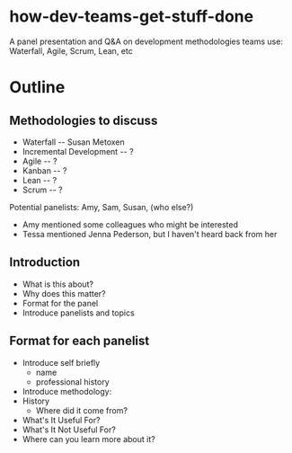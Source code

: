 # how-dev-teams-get-stuff-done
A panel presentation and Q&amp;A on development methodologies teams use: Waterfall, Agile, Scrum, Lean, etc

# Outline

## Methodologies to discuss

* Waterfall -- Susan Metoxen
* Incremental Development -- ?
* Agile -- ?
* Kanban -- ?
* Lean -- ?
* Scrum -- ?

Potential panelists: Amy, Sam, Susan, (who else?)

* Amy mentioned some colleagues who might be interested
* Tessa mentioned Jenna Pederson, but I haven't heard back from her

## Introduction

* What is this about?
* Why does this matter?
* Format for the panel
* Introduce panelists and topics

## Format for each panelist

* Introduce self briefly
    * name
    * professional history
* Introduce methodology:
* History
    * Where did it come from?
* What's It Useful For?
* What's It Not Useful For?
* Where can you learn more about it?
